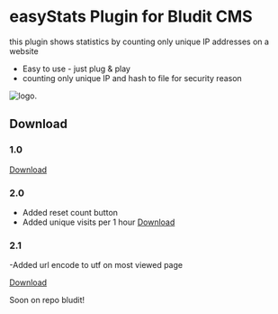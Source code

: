 # easyStats Plugin for Bludit CMS
this plugin shows statistics by counting only unique IP addresses on a website 
- Easy to use - just plug & play
- counting only unique IP and hash to file for security reason

 
![logo.](https://i.imgur.com/8W3jbsP.jpg)

## Download
### 1.0
[Download](https://github.com/multicolor-rgb/easyStats-Plugin-for-bludit-CMS/archive/refs/heads/main.zip)

### 2.0
- Added reset count button
- Added unique visits per 1 hour
[Download](https://github.com/multicolor-rgb/easyStats-Plugin-for-bludit-CMS/archive/refs/heads/2.0.zip)


### 2.1
-Added url encode to utf on most viewed page

[Download](https://github.com/multicolor-rgb/easyStats-Plugin-for-bludit-CMS/archive/refs/heads/2.1.zip)

 Soon on repo bludit!
